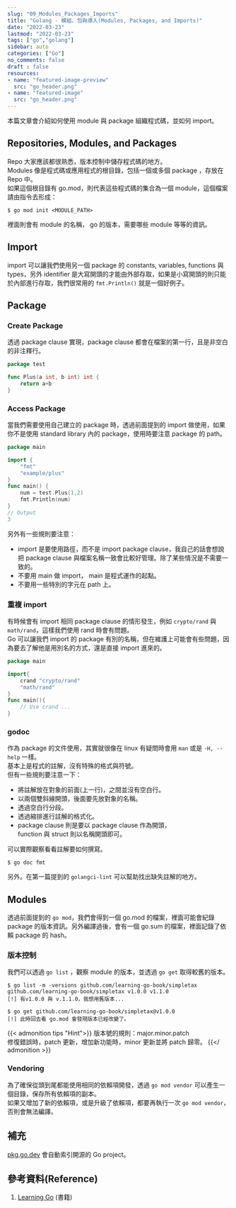 ```yaml
---
slug: "09_Modules_Packages_Imports"
title: "Golang - 模組、包與導入(Modules, Packages, and Imports)"
date: "2022-03-23"
lastmod: "2022-03-23"
tags: ["go","golang"]
sidebar: auto 
categories: ["Go"]
no_comments: false
draft : false
resources:
- name: "featured-image-preview"
  src: "go_header.png"
- name: "featured-image"
  src: "go_header.png"
---
```


本篇文章會介紹如何使用 module 與 package 組織程式碼，並如何 import。

<!--more-->

## Repositories, Modules, and Packages
Repo 大家應該都很熟悉，版本控制中儲存程式碼的地方。  
Modules 像是程式碼或應用程式的根目錄，包括一個或多個 package ，存放在 Repo 中。  
如果這個根目錄有 go.mod，則代表這些程式碼的集合為一個 module，這個檔案請由指令去形成：
```shell
$ go mod init <MODULE_PATH>
```
裡面則會有 module 的名稱， go 的版本，需要哪些 module 等等的資訊。

## Import
import 可以讓我們使用另一個 package 的 constants, variables, functions 與 types，另外 identifier 是大寫開頭的才能由外部存取，如果是小寫開頭的則只能於內部進行存取，我們很常用的 `fmt.Println()` 就是一個好例子。

## Package

### Create Package
透過 package clause 實現，package clause 都會在檔案的第一行，且是非空白的非注釋行。
```go
package test

func Plus(a int, b int) int {
    return a+b
}
```
### Access Package
當我們需要使用自己建立的 package 時，透過前面提到的 import 做使用，如果你不是使用 standard library 內的 package，使用時要注意 package 的 path。
```go
package main

import {
    "fmt"
    "example/plus"
}
func main() {
    num = test.Plus(1,2)
    fmt.Println(num)
}
// Output
3
```

另外有一些規則要注意：
* import 是要使用路徑，而不是 import package clause，我自己的話會想說把 package clause 與檔案名稱一致會比較好管理。除了某些情況是不需要一致的。
* 不要用 main 做 import， main 是程式運作的起點。
* 不要用一些特別的字元在 path 上。

### 重複 import
有時候會有 import 相同 package clause 的情形發生，例如 `crypto/rand` 與 `math/rand`，這樣我們使用 rand 時會有問題。  
Go 可以讓我們 import 的 package 有別的名稱，但在維護上可能會有些問題，因為要去了解他是用別名的方式，還是直接 import 進來的。
```go
package main

import{
    crand "crypto/rand"
    "math/rand"
}
func main(){
    // Use crand ...
}
```

### godoc
作為 package 的文件使用，其實就很像在 linux 有疑問時會用 `man` 或是 `-H, --help` 一樣。  
基本上是程式的註解，沒有特殊的格式與符號。  
但有一些規則要注意一下：
* 將註解放在對象的前面(上一行)，之間並沒有空白行。
* 以兩個雙斜線開頭，後面要先放對象的名稱。
* 透過空白行分段。
* 透過縮排進行註解的格式化。
* package clause 則是要以 package clause 作為開頭，  
function 與 struct 則以名稱開頭即可。

可以實際觀察看看註解要如何撰寫。
```shell
$ go doc fmt
```
另外。在第一篇提到的 `golangci-lint` 可以幫助找出缺失註解的地方。

## Modules
透過前面提到的 `go mod`，我們會得到一個 go.mod 的檔案，裡面可能會紀錄 package 的版本資訊。另外編譯過後，會有一個 go.sum 的檔案，裡面記錄了依賴 package 的 hash。

### 版本控制
我們可以透過 `go list` ，觀察 module 的版本，並透過 `go get` 取得較舊的版本。  

```shell
$ go list -m -versions github.com/learning-go-book/simpletax
github.com/learning-go-book/simpletax v1.0.0 v1.1.0
[!] 有v1.0.0 與 v.1.1.0，我想用舊版本...

$ go get github.com/learning-go-book/simpletax@v1.0.0
[!] 此時回去看 go.mod 會發現版本已經改變了。
```
{{< admonition tips "Hint">}}
版本號的規則：major.minor.patch  
修復錯誤時，patch 更新，增加新功能時，minor 更新並將 patch 歸零。
{{</ admonition >}}

### Vendoring
為了確保從頭到尾都能使用相同的依賴項開發，透過 `go mod vendor` 可以產生一個目錄，保存所有依賴項的副本。  
如果又增加了新的依賴項，或是升級了依賴項，都要再執行一次 `go mod vendor`，否則會無法編譯。

## 補充
[pkg.go.dev](https://pkg.go.dev) 會自動索引開源的 Go project。

## 參考資料(Reference)

1. [Learning Go](https://www.amazon.com/Learning-Go-Idiomatic-Real-World-Programming/dp/1492077216) (書籍)
